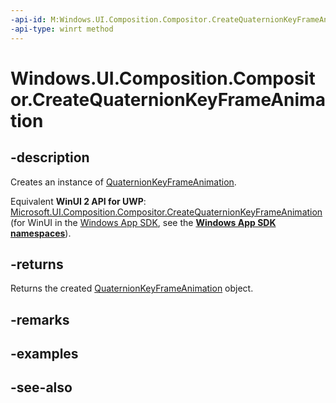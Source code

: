 ```yaml
---
-api-id: M:Windows.UI.Composition.Compositor.CreateQuaternionKeyFrameAnimation
-api-type: winrt method
---
```


<!-- Method syntax
public Windows.UI.Composition.QuaternionKeyFrameAnimation CreateQuaternionKeyFrameAnimation()
-->

# Windows.UI.Composition.Compositor.CreateQuaternionKeyFrameAnimation

## -description
Creates an instance of [QuaternionKeyFrameAnimation](quaternionkeyframeanimation.md).

Equivalent **WinUI 2 API for UWP**: [Microsoft.UI.Composition.Compositor.CreateQuaternionKeyFrameAnimation](/windows/winui/api/microsoft.ui.composition.compositor.createquaternionkeyframeanimation) (for WinUI in the [Windows App SDK](/windows/apps/windows-app-sdk/), see the **[Windows App SDK namespaces](/windows/windows-app-sdk/api/winrt/)**).

## -returns
Returns the created [QuaternionKeyFrameAnimation](quaternionkeyframeanimation.md) object.

## -remarks

## -examples

## -see-also
